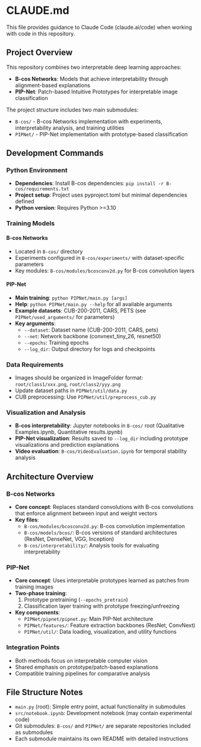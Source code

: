 # CLAUDE.md

This file provides guidance to Claude Code (claude.ai/code) when working with code in this repository.

## Project Overview

This repository combines two interpretable deep learning approaches:
- **B-cos Networks**: Models that achieve interpretability through alignment-based explanations
- **PIP-Net**: Patch-based Intuitive Prototypes for interpretable image classification

The project structure includes two main submodules:
- `B-cos/` - B-cos Networks implementation with experiments, interpretability analysis, and training utilities
- `PIPNet/` - PIP-Net implementation with prototype-based classification

## Development Commands

### Python Environment
- **Dependencies**: Install B-cos dependencies: `pip install -r B-cos/requirements.txt`
- **Project setup**: Project uses pyproject.toml but minimal dependencies defined
- **Python version**: Requires Python >=3.10

### Training Models

#### B-cos Networks
- Located in `B-cos/` directory
- Experiments configured in `B-cos/experiments/` with dataset-specific parameters
- Key modules: `B-cos/modules/bcosconv2d.py` for B-cos convolution layers

#### PIP-Net
- **Main training**: `python PIPNet/main.py [args]`
- **Help**: `python PIPNet/main.py --help` for all available arguments
- **Example datasets**: CUB-200-2011, CARS, PETS (see `PIPNet/used_arguments/` for parameters)
- **Key arguments**:
  - `--dataset`: Dataset name (CUB-200-2011, CARS, pets)
  - `--net`: Network backbone (convnext_tiny_26, resnet50)
  - `--epochs`: Training epochs
  - `--log_dir`: Output directory for logs and checkpoints

### Data Requirements
- Images should be organized in ImageFolder format: `root/class1/xxx.png`, `root/class2/yyy.png`
- Update dataset paths in `PIPNet/util/data.py`
- CUB preprocessing: Use `PIPNet/util/preprocess_cub.py`

### Visualization and Analysis
- **B-cos interpretability**: Jupyter notebooks in `B-cos/` root (Qualitative Examples.ipynb, Quantitative results.ipynb)
- **PIP-Net visualization**: Results saved to `--log_dir` including prototype visualizations and prediction explanations
- **Video evaluation**: `B-cos/VideoEvaluation.ipynb` for temporal stability analysis

## Architecture Overview

### B-cos Networks
- **Core concept**: Replaces standard convolutions with B-cos convolutions that enforce alignment between input and weight vectors
- **Key files**:
  - `B-cos/modules/bcosconv2d.py`: B-cos convolution implementation
  - `B-cos/models/bcos/`: B-cos versions of standard architectures (ResNet, DenseNet, VGG, Inception)
  - `B-cos/interpretability/`: Analysis tools for evaluating interpretability

### PIP-Net
- **Core concept**: Uses interpretable prototypes learned as patches from training images
- **Two-phase training**: 
  1. Prototype pretraining (`--epochs_pretrain`)
  2. Classification layer training with prototype freezing/unfreezing
- **Key components**:
  - `PIPNet/pipnet/pipnet.py`: Main PIP-Net architecture
  - `PIPNet/features/`: Feature extraction backbones (ResNet, ConvNext)
  - `PIPNet/util/`: Data loading, visualization, and utility functions

### Integration Points
- Both methods focus on interpretable computer vision
- Shared emphasis on prototype/patch-based explanations
- Compatible training pipelines for comparative analysis

## File Structure Notes

- `main.py` (root): Simple entry point, actual functionality in submodules
- `src/notebook.ipynb`: Development notebook (may contain experimental code)
- Git submodules: `B-cos/` and `PIPNet/` are separate repositories included as submodules
- Each submodule maintains its own README with detailed instructions